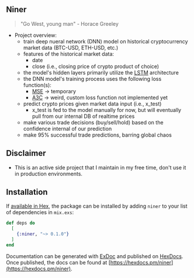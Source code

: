 ## Niner 
> "Go West, young man" - Horace Greeley

- Project overview:
	- train deep nueral network (DNN) model on historical cryptocurrency market data (BTC-USD, ETH-USD, etc.)
	- features of the historical market data:
		- date
		- close (i.e., closing price of crypto product of choice)
	- the model's hidden layers primarily utilize the [LSTM](https://en.wikipedia.org/wiki/Long_short-term_memory) architecture
	- the DNN model's training process uses the following loss function(s):
		- [MSE](https://en.wikipedia.org/wiki/Mean_squared_error) -> temporary
		- [A3C](https://en.wikipedia.org/wiki/Reinforcement_learning) -> weird, custom loss function not implemented yet
	- predict crypto prices given market data input (i.e., x_test)
		- x_test is fed to the model manually for now, but will eventually pull from our internal DB of realtime prices
	- make various trade decisions (buy/sell/hold) based on the confidence internal of our prediction
	- make 95% successful trade predictions, barring global chaos



## Disclaimer
- This is an active side project that I maintain in my free time, don't use it in production environments.



## Installation

If [available in Hex](https://hex.pm/docs/publish), the package can be installed
by adding `niner` to your list of dependencies in `mix.exs`:

```elixir
def deps do
  [
    {:niner, "~> 0.1.0"}
  ]
end
```

Documentation can be generated with [ExDoc](https://github.com/elixir-lang/ex_doc)
and published on [HexDocs](https://hexdocs.pm). Once published, the docs can
be found at [https://hexdocs.pm/niner](https://hexdocs.pm/niner).

